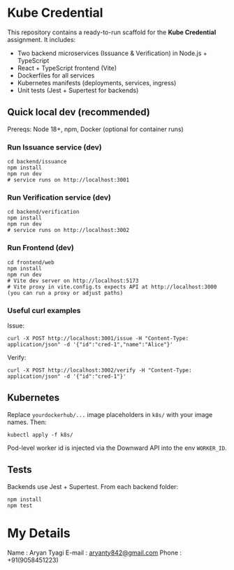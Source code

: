 # Kube Credential 

This repository contains a ready-to-run scaffold for the **Kube Credential** assignment.
It includes:
- Two backend microservices (Issuance & Verification) in Node.js + TypeScript
- React + TypeScript frontend (Vite)
- Dockerfiles for all services
- Kubernetes manifests (deployments, services, ingress)
- Unit tests (Jest + Supertest for backends)

## Quick local dev (recommended)
Prereqs: Node 18+, npm, Docker (optional for container runs)

### Run Issuance service (dev)
```
cd backend/issuance
npm install
npm run dev
# service runs on http://localhost:3001
```

### Run Verification service (dev)
```
cd backend/verification
npm install
npm run dev
# service runs on http://localhost:3002
```

### Run Frontend (dev)
```
cd frontend/web
npm install
npm run dev
# Vite dev server on http://localhost:5173
# Vite proxy in vite.config.ts expects API at http://localhost:3000 (you can run a proxy or adjust paths)
```

### Useful curl examples
Issue:
```
curl -X POST http://localhost:3001/issue -H "Content-Type: application/json" -d '{"id":"cred-1","name":"Alice"}'
```
Verify:
```
curl -X POST http://localhost:3002/verify -H "Content-Type: application/json" -d '{"id":"cred-1"}'
```

## Kubernetes
Replace `yourdockerhub/...` image placeholders in `k8s/` with your image names. Then:
```
kubectl apply -f k8s/
```

Pod-level worker id is injected via the Downward API into the env `WORKER_ID`.

## Tests
Backends use Jest + Supertest. From each backend folder:
```
npm install
npm test
```


# My Details 
Name : Aryan Tyagi
E-mail : aryanty842@gmail.com
Phone : +91(9058451223)
